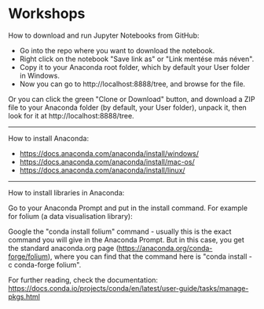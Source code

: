 # Workshops
How to download and run Jupyter Notebooks from GitHub:
- Go into the repo where you want to download the notebook.
- Right click on the notebook "Save link as" or "Link mentése más néven".
- Copy it to your Anaconda root folder, which by default your User folder in Windows.
- Now you can go to http://localhost:8888/tree, and browse for the file.

Or you can click the green "Clone or Download" button, and download a ZIP file to your Anaconda folder (by default, your User folder), unpack it, then look for it at http://localhost:8888/tree.
***
How to install Anaconda:
- https://docs.anaconda.com/anaconda/install/windows/
- https://docs.anaconda.com/anaconda/install/mac-os/
- https://docs.anaconda.com/anaconda/install/linux/
***
How to install libraries in Anaconda:

Go to your Anaconda Prompt and put in the install command. 
For example for folium (a data visualisation library):

Google the "conda install folium" command - usually this is the exact command you will give in the Anaconda Prompt. But in this case, you get the standard anaconda.org page (https://anaconda.org/conda-forge/folium), where you can find that the command here is "conda install -c conda-forge folium".

For further reading, check the documentation: https://docs.conda.io/projects/conda/en/latest/user-guide/tasks/manage-pkgs.html
